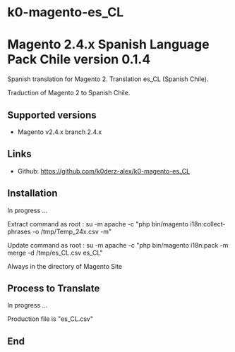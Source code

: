 # k0-magento-es_CL
# Magento 2.4.x Spanish Language Pack Chile version 0.1.4

Spanish translation for Magento 2. Translation es_CL (Spanish Chile).

Traduction of Magento 2 to Spanish Chile.

## Supported versions
* Magento v2.4.x branch 2.4.x

## Links
* Github: https://github.com/k0derz-alex/k0-magento-es_CL

## Installation
In progress ...

Extract command as root :
su -m apache -c "php bin/magento i18n:collect-phrases -o /tmp/Temp_24x.csv -m" 

Update command as root :
su -m apache -c "php bin/magento i18n:pack -m merge -d /tmp/es_CL.csv es_CL"

Always in the directory of Magento Site


## Process to Translate
In progress ...

Production file is "es_CL.csv"

## End